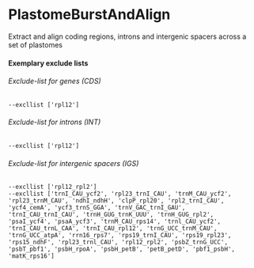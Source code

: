 # PlastomeBurstAndAlign
Extract and align coding regions, introns and intergenic spacers across a set of plastomes

#### Exemplary exclude lists

###### Exclude-list for genes (CDS)
```
--excllist ['rpl12']
```

###### Exclude-list for introns (INT)
```
--excllist ['rpl12']
```

###### Exclude-list for intergenic spacers (IGS)
```
--excllist ['rpl12_rpl2']
--excllist ['trnI_CAU_ycf2', 'rpl23_trnI_CAU', 'trnM_CAU_ycf2', 'rpl23_trnM_CAU', 'ndhI_ndhH', 'clpP_rpl20', 'rpl2_trnI_CAU', 'ycf4_cemA', 'ycf3_trnS_GGA', 'trnV_GAC_trnI_GAU', 'trnI_CAU_trnI_CAU', 'trnH_GUG_trnK_UUU', 'trnH_GUG_rpl2', 'psaI_ycf4', 'psaA_ycf3', 'trnM_CAU_rps14', 'trnl_CAU_ycf2', 'trnI_CAU_trnL_CAA', 'trnI_CAU_rpl12', 'trnG_UCC_trnM_CAU', 'trnG_UCC_atpA', 'rrn16_rps7', 'rps19_trnI_CAU', 'rps19_rpl23', 'rps15_ndhF', 'rpl23_trnl_CAU', 'rpl12_rpl2', 'psbZ_trnG_UCC', 'psbT_pbf1', 'psbH_rpoA', 'psbH_petB', 'petB_petD', 'pbf1_psbH', 'matK_rps16']
```
